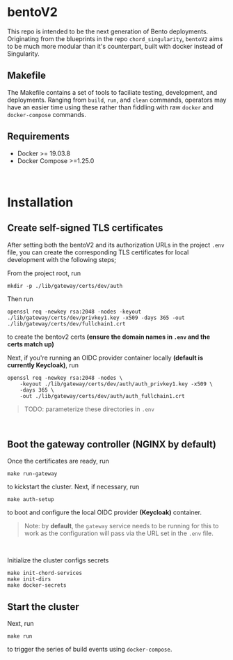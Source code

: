 # bentoV2
This repo is intended to be the next generation of Bento deployments.
Originating from the blueprints in the repo `chord_singularity`, `bentoV2` aims to be much more modular than it's counterpart, built with docker instead of Singularity.

## Makefile
The Makefile contains a set of tools to faciliate testing, development, and deployments. Ranging from `build`, `run`, and `clean` commands, operators may have an easier time using these rather than fiddling with raw `docker` and `docker-compose` commands.

## Requirements
- Docker >= 19.03.8
- Docker Compose >=1.25.0

<br/>

# Installation
## Create self-signed TLS certificates
After setting both the bentoV2 and its authorization URLs in the project `.env` file, you can create the corresponding TLS certificates for local development with the following steps;

From the project root, run 
```
mkdir -p ./lib/gateway/certs/dev/auth
```

Then run 
```
openssl req -newkey rsa:2048 -nodes -keyout ./lib/gateway/certs/dev/privkey1.key -x509 -days 365 -out ./lib/gateway/certs/dev/fullchain1.crt
```
to create the bentov2 certs **(ensure the domain names in `.env` and the certs match up)**

Next, if you're running an OIDC provider container locally <b>(default is currently Keycloak)</b>, run 
```
openssl req -newkey rsa:2048 -nodes \
    -keyout ./lib/gateway/certs/dev/auth/auth_privkey1.key -x509 \
    -days 365 \
    -out ./lib/gateway/certs/dev/auth/auth_fullchain1.crt
```

> TODO: parameterize these directories in `.env`

<br/>


## Boot the gateway controller <b>(NGINX by default)</b>

Once the certificates are ready, run 

```
make run-gateway
```

to kickstart the cluster. Next, if necessary, run

```
make auth-setup
```

to boot and configure the local OIDC provider <b>(Keycloak)</b> container.

> Note: by <b>default</b>, the `gateway` service needs to be running for this to work as the configuration will pass via the URL set in the `.env` file.

<br/>

Initialize the cluster configs secrets

```
make init-chord-services
make init-dirs
make docker-secrets
```

## Start the cluster
Next, run 

```
make run
```

to trigger the series of build events using `docker-compose`.